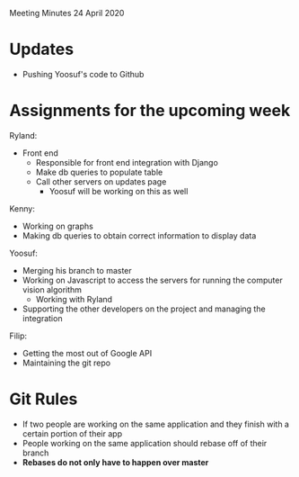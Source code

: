 Meeting Minutes 24 April 2020

# Updates

* Pushing Yoosuf's code to Github

# Assignments for the upcoming week

Ryland:
* Front end 
	- Responsible for front end integration with Django
	- Make db queries to populate table
	- Call other servers on updates page 
		* Yoosuf will be working on this as well

Kenny:
* Working on graphs
* Making db queries to obtain correct information to display data

Yoosuf:
* Merging his branch to master
* Working on Javascript to access the servers for running the computer vision algorithm 
    - Working with Ryland
* Supporting the other developers on the project and managing the integration

Filip:
* Getting the most out of Google API
* Maintaining the git repo

# Git Rules

* If two people are working on the same application and they finish with a certain portion of their app
* People working on the same application should rebase off of their branch
* **Rebases do not only have to happen over master**
